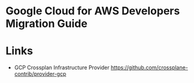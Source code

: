# Google Cloud for AWS Developers Migration Guide

# Links
- GCP Crossplan Infrastructure Provider https://github.com/crossplane-contrib/provider-gcp
